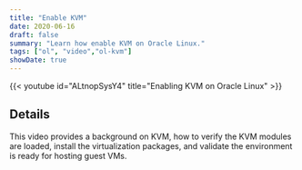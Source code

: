 ```yaml
---
title: "Enable KVM"
date: 2020-06-16
draft: false
summary: "Learn how enable KVM on Oracle Linux."
tags: ["ol", "video","ol-kvm"]
showDate: true
---
```


{{< youtube id="ALtnopSysY4" title="Enabling KVM on Oracle Linux" >}}

## Details

This video provides a background on KVM, how to verify the KVM modules are loaded, install the virtualization packages, and validate the environment is ready for hosting guest VMs.
